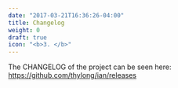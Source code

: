 ```yaml
---
date: "2017-03-21T16:36:26-04:00"
title: Changelog
weight: 0
draft: true
icon: "<b>3. </b>"
---
```


The CHANGELOG of the project can be seen here: https://github.com/thylong/ian/releases
